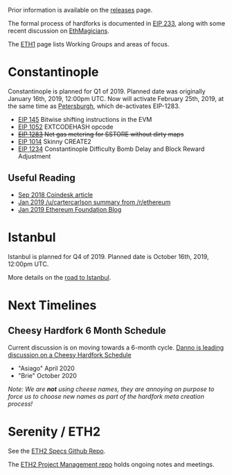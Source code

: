 <!-- TITLE: Roadmap -->
<!-- SUBTITLE: Ethereum Roadmap, including links to ETH1x and ETH2 / Serenity -->

Prior information is available on the [releases](/releases) page.

The formal process of hardforks is documented in [EIP 233](https://eips.ethereum.org/EIPS/eip-233), along with some recent discussion on [EthMagicians](https://ethereum-magicians.org/t/eep-5-ethereum-hardfork-process-request-for-collaboration/2305).

The [ETH1](/eth1) page lists Working Groups and areas of focus.

# Constantinople
Constantinople is planned for Q1 of 2019. Planned date was originally January 16th, 2019, 12:00pm UTC. Now will activate February 25th, 2019, at the same time as [Petersburgh](/roadmap/petersburgh), which de-activates EIP-1283.

* [EIP 145](https://eips.ethereum.org/EIPS/eip-145) Bitwise shifting instructions in the EVM
* [EIP 1052](https://eips.ethereum.org/EIPS/eip-1052) EXTCODEHASH opcode
* ~~[EIP 1283](https://eips.ethereum.org/EIPS/eip-1283) Net gas metering for SSTORE without dirty maps~~
* [EIP 1014](https://eips.ethereum.org/EIPS/eip-1014) Skinny CREATE2
* [EIP 1234](https://eips.ethereum.org/EIPS/eip-1234) Constantinople Difficulty Bomb Delay and Block Reward Adjustment

## Useful Reading
* [Sep 2018 Coindesk article](https://www.coindesk.com/constantinople-ahead-what-you-need-to-know-about-ethereums-big-upgrade)
* [Jan 2019 /u/cartercarlson summary from /r/ethereum](https://www.reddit.com/r/ethereum/comments/abv70c/heres_a_summary_of_the_constantinople_update/)
* [Jan 2019 Ethereum Foundation Blog](https://blog.ethereum.org/2019/01/11/ethereum-constantinople-upgrade-announcement/)

# Istanbul
Istanbul is planned for Q4 of 2019. Planned date is October 16th, 2019, 12:00pm UTC.

More details on the [road to Istanbul](/roadmap/istanbul).

# Next Timelines

## Cheesy Hardfork 6 Month Schedule
Current discussion is on moving towards a 6-month cycle. [Danno is leading discussion on a Cheesy Hardfork Schedule](https://ethereum-magicians.org/t/more-frequent-smaller-hardforks-vs-less-frequent-larger-ones/2929/28)

* "Asiago" April 2020
* "Brie" October 2020

_Note: We are **not** using cheese names, they are annoying on purpose to force us to choose new names as part of the hardfork meta creation process!_

# Serenity / ETH2
See the [ETH2 Specs Github Repo](https://github.com/ethereum/eth2.0-specs).

The [ETH2 Project Management repo](https://github.com/ethereum/eth2.0-pm) holds ongoing notes and meetings.
